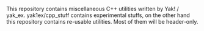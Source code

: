 This repository contains miscellaneous C++ utilities written by Yak! / yak_ex.
yak1ex/cpp_stuff contains experimental stuffs, on the other hand this repository contains re-usable utilities.
Most of them will be header-only.

